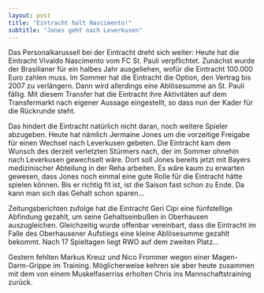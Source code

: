 ```yaml
---
layout: post
title: "Eintracht holt Nascimento!"
subtitle: "Jones geht nach Leverkusen"
---
```


Das Personalkarussell bei der Eintracht dreht sich weiter: Heute hat die Eintracht Vivaldo Nascimento vom FC St. Pauli verpflichtet. Zunächst wurde der Brasilianer für ein halbes Jahr ausgeliehen, wofür die Eintracht 100.000 Euro zahlen muss. Im Sommer hat die Eintracht die Option, den Vertrag bis 2007 zu verlängern. Dann wird allerdings eine Ablösesumme an St. Pauli fällig. Mit diesem Transfer hat die Eintracht ihre Aktivitäten auf dem Transfermarkt nach eigener Aussage eingestellt, so dass nun der Kader für die Rückrunde steht.

Das hindert die Eintracht natürlich nicht daran, noch weitere Spieler abzugeben. Heute hat nämlich Jermaine Jones um die vorzeitige Freigabe für einen Wechsel nach Leverkusen gebeten. Die Eintracht kam dem Wunsch des derzeit verletzten Stürmers nach, der im Sommer ohnehin nach Leverkusen gewechselt wäre. Dort soll Jones bereits jetzt mit Bayers medizinischer Abteilung in der Reha arbeiten. Es wäre kaum zu erwarten gewesen, dass Jones noch einmal eine gute Rolle für die Eintracht hätte spielen können. Bis er richtig fit ist, ist die Saison fast schon zu Ende. Da kann man sich das Gehalt schon sparen...

  
Zeitungsberichten zufolge hat die Eintracht Geri Cipi eine fünfstellige Abfindung gezahlt, um seine Gehaltseinbußen in Oberhausen auszugleichen. Gleichzeitig wurde offenbar vereinbart, dass die Eintracht im Falle des Oberhausener Aufstiegs eine kleine Ablösesumme gezahlt bekommt. Nach 17 Spieltagen liegt RWO auf dem zweiten Platz...

Gestern fehlten Markus Kreuz und Nico Frommer wegen einer Magen-Darm-Grippe im Training. Möglicherweise kehren sie aber heute zusammen mit dem von einem Muskelfaserriss erholten Chris ins Mannschaftstraining zurück.
